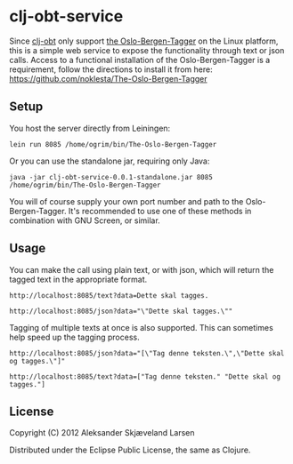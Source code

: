 # clj-obt-service

Since [clj-obt](https://github.com/ogrim/clj-obt) only support [the Oslo-Bergen-Tagger](https://github.com/noklesta/The-Oslo-Bergen-Tagger) on the Linux platform, this is a simple web service to expose the functionality through text or json calls. Access to a functional installation of the Oslo-Bergen-Tagger is a requirement, follow the directions to install it from here: <https://github.com/noklesta/The-Oslo-Bergen-Tagger>


## Setup

You host the server directly from Leiningen:

	lein run 8085 /home/ogrim/bin/The-Oslo-Bergen-Tagger

Or you can use the standalone jar, requiring only Java:

	java -jar clj-obt-service-0.0.1-standalone.jar 8085 /home/ogrim/bin/The-Oslo-Bergen-Tagger

You will of course supply your own port number and path to the Oslo-Bergen-Tagger. It's recommended to use one of these methods in combination with GNU Screen, or similar.

## Usage

You can make the call using plain text, or with json, which will return the tagged text in the appropriate format.

	http://localhost:8085/text?data=Dette skal tagges.

	http://localhost:8085/json?data="\"Dette skal tagges.\""

Tagging of multiple texts at once is also supported. This can sometimes help speed up the tagging process.

	http://localhost:8085/json?data="[\"Tag denne teksten.\",\"Dette skal og tagges.\"]"

	http://localhost:8085/text?data=["Tag denne teksten." "Dette skal og tagges."]

## License

Copyright (C) 2012 Aleksander Skjæveland Larsen

Distributed under the Eclipse Public License, the same as Clojure.
